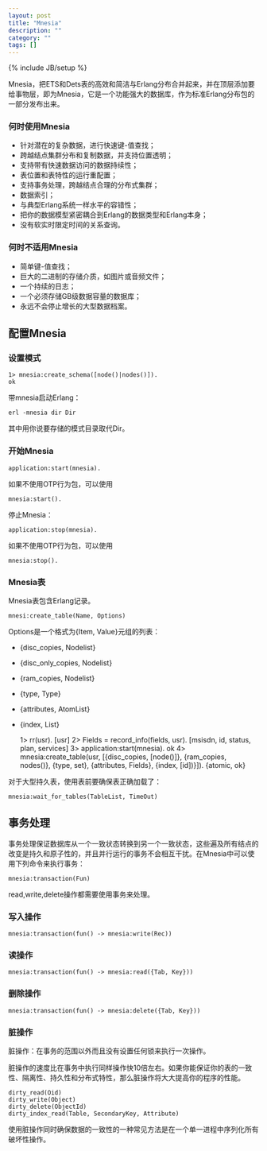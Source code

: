 ```yaml
---
layout: post
title: "Mnesia"
description: ""
category: ""
tags: []
---
```

{% include JB/setup %}

Mnesia，把ETS和Dets表的高效和简洁与Erlang分布合并起来，并在顶层添加要给事物层，即为Mnesia，它是一个功能强大的数据库，作为标准Erlang分布包的一部分发布出来。

### 何时使用Mnesia

* 针对潜在的复杂数据，进行快速键-值查找；
* 跨越结点集群分布和复制数据，并支持位置透明；
* 支持带有快速数据访问的数据持续性；
* 表位置和表特性的运行重配置；
* 支持事务处理，跨越结点合理的分布式集群；
* 数据索引；
* 与典型Erlang系统一样水平的容错性；
* 把你的数据模型紧密耦合到Erlang的数据类型和Erlang本身；
* 没有软实时限定时间的关系查询。

### 何时不适用Mnesia

* 简单键-值查找；
* 巨大的二进制的存储介质，如图片或音频文件；
* 一个持续的日志；
* 一个必须存储GB级数据容量的数据库；
* 永远不会停止增长的大型数据档案。

## 配置Mnesia

### 设置模式

	1> mnesia:create_schema([node()|nodes()]).
	ok

带mnesia启动Erlang：

	erl -mnesia dir Dir

其中用你说要存储的模式目录取代Dir。

<!--more-->

### 开始Mnesia

	application:start(mnesia).

如果不使用OTP行为包，可以使用

	mnesia:start().

停止Mnesia：
	
	application:stop(mnesia).

如果不使用OTP行为包，可以使用

	mnesia:stop().

### Mnesia表

Mnesia表包含Erlang记录。

	mnesi:create_table(Name, Options)

Options是一个格式为{Item, Value}元组的列表：

* {disc_copies, Nodelist}
* {disc_only_copies, Nodelist}
* {ram_copies, Nodelist}
* {type, Type}
* {attributes, AtomList}
* {index, List}

	1> rr(usr).
	[usr]
	2> Fields = record_info(fields, usr).
	[msisdn, id, status, plan, services]
	3> application:start(mnesia).
	ok
	4> mnesia:create_table(usr, [{disc_copies, [node()]}, {ram_copies, nodes()}, {type, set}, {attributes, Fields}, {index, [id])}]).
	{atomic, ok}

对于大型持久表，使用表前要确保表正确加载了：

	mnesia:wait_for_tables(TableList, TimeOut)

## 事务处理

事务处理保证数据库从一个一致状态转换到另一个一致状态，这些遍及所有结点的改变是持久和原子性的，并且并行运行的事务不会相互干扰。在Mnesia中可以使用下列命令来执行事务：

	mnesia:transaction(Fun)

read,write,delete操作都需要使用事务来处理。

### 写入操作

	mnesia:transaction(fun() -> mnesia:write(Rec))

### 读操作

	mnesia:transaction(fun() -> mnesia:read({Tab, Key}))

### 删除操作

	mnesia:transaction(fun() -> mnesia:delete({Tab, Key}))

### 脏操作

脏操作：在事务的范围以外而且没有设置任何锁来执行一次操作。

脏操作的速度比在事务中执行同样操作快10倍左右。如果你能保证你的表的一致性、隔离性、持久性和分布式特性，那么脏操作将大大提高你的程序的性能。

	dirty_read(Oid)
	dirty_write(Object)
	dirty_delete(ObjectId)
	dirty_index_read(Table, SecondaryKey, Attribute)
	
使用脏操作同时确保数据的一致性的一种常见方法是在一个单一进程中序列化所有破坏性操作。